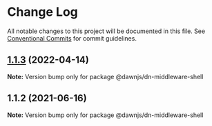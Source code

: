 # Change Log

All notable changes to this project will be documented in this file.
See [Conventional Commits](https://conventionalcommits.org) for commit guidelines.

## [1.1.3](https://github.com/alibaba/dawn/compare/@dawnjs/dn-middleware-shell@1.1.2...@dawnjs/dn-middleware-shell@1.1.3) (2022-04-14)

**Note:** Version bump only for package @dawnjs/dn-middleware-shell

## 1.1.2 (2021-06-16)

**Note:** Version bump only for package @dawnjs/dn-middleware-shell
